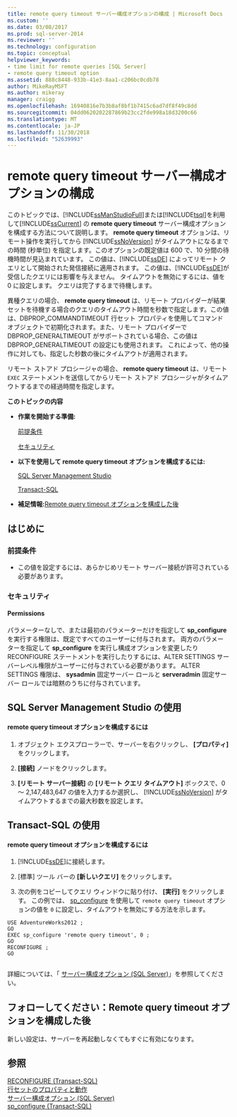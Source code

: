 ```yaml
---
title: remote query timeout サーバー構成オプションの構成 | Microsoft Docs
ms.custom: ''
ms.date: 03/08/2017
ms.prod: sql-server-2014
ms.reviewer: ''
ms.technology: configuration
ms.topic: conceptual
helpviewer_keywords:
- time limit for remote queries [SQL Server]
- remote query timeout option
ms.assetid: 888c8448-933b-41e3-8aa1-c206bc0cdb78
author: MikeRayMSFT
ms.author: mikeray
manager: craigg
ms.openlocfilehash: 16940816e7b3b8af8bf1b7415c6ad7df8f49c8dd
ms.sourcegitcommit: 04dd0620202287869b23cc2fde998a18d3200c66
ms.translationtype: MT
ms.contentlocale: ja-JP
ms.lasthandoff: 11/30/2018
ms.locfileid: "52639993"
---
```

# <a name="configure-the-remote-query-timeout-server-configuration-option"></a>remote query timeout サーバー構成オプションの構成
  このトピックでは、[!INCLUDE[ssManStudioFull](../../includes/ssmanstudiofull-md.md)]または[!INCLUDE[tsql](../../includes/tsql-md.md)]を利用して[!INCLUDE[ssCurrent](../../includes/sscurrent-md.md)] の **remote query timeout** サーバー構成オプションを構成する方法について説明します。 **remote query timeout** オプションは、リモート操作を実行してから [!INCLUDE[ssNoVersion](../../includes/ssnoversion-md.md)] がタイムアウトになるまでの時間 (秒単位) を指定します。このオプションの既定値は 600 で、10 分間の待機時間が見込まれています。 この値は、[!INCLUDE[ssDE](../../includes/ssde-md.md)] によってリモート クエリとして開始された発信接続に適用されます。 この値は、[!INCLUDE[ssDE](../../includes/ssde-md.md)]が受信したクエリには影響を与えません。 タイムアウトを無効にするには、値を 0 に設定します。 クエリは完了するまで待機します。  
  
 異種クエリの場合、 **remote query timeout** は、リモート プロバイダーが結果セットを待機する場合のクエリのタイムアウト時間を秒数で指定します。この値は、DBPROP_COMMANDTIMEOUT 行セット プロパティを使用してコマンド オブジェクトで初期化されます。また、リモート プロバイダーで DBPROP_GENERALTIMEOUT がサポートされている場合、この値は DBPROP_GENERALTIMEOUT の設定にも使用されます。 これによって、他の操作に対しても、指定した秒数の後にタイムアウトが適用されます。  
  
 リモート ストアド プロシージャの場合、 **remote query timeout** は、リモート `EXEC` ステートメントを送信してからリモート ストアド プロシージャがタイムアウトするまでの経過時間を指定します。  
  
 **このトピックの内容**  
  
-   **作業を開始する準備:**  
  
     [前提条件](#Prerequisites)  
  
     [セキュリティ](#Security)  
  
-   **以下を使用して remote query timeout オプションを構成するには:**  
  
     [SQL Server Management Studio](#SSMSProcedure)  
  
     [Transact-SQL](#TsqlProcedure)  
  
-   **補足情報:**[Remote query timeout オプションを構成した後](#FollowUp)  
  
##  <a name="BeforeYouBegin"></a> はじめに  
  
###  <a name="Prerequisites"></a> 前提条件  
  
-   この値を設定するには、あらかじめリモート サーバー接続が許可されている必要があります。  
  
###  <a name="Security"></a> セキュリティ  
  
####  <a name="Permissions"></a> Permissions  
 パラメーターなしで、または最初のパラメーターだけを指定して **sp_configure** を実行する権限は、既定ですべてのユーザーに付与されます。 両方のパラメーターを指定して **sp_configure** を実行し構成オプションを変更したり RECONFIGURE ステートメントを実行したりするには、ALTER SETTINGS サーバーレベル権限がユーザーに付与されている必要があります。 ALTER SETTINGS 権限は、 **sysadmin** 固定サーバー ロールと **serveradmin** 固定サーバー ロールでは暗黙のうちに付与されています。  
  
##  <a name="SSMSProcedure"></a> SQL Server Management Studio の使用  
  
#### <a name="to-configure-the-remote-query-timeout-option"></a>remote query timeout オプションを構成するには  
  
1.  オブジェクト エクスプローラーで、サーバーを右クリックし、 **[プロパティ]** をクリックします。  
  
2.  **[接続]** ノードをクリックします。  
  
3.  **[リモート サーバー接続]** の **[リモート クエリ タイムアウト]** ボックスで、0 ～ 2,147,483,647 の値を入力するか選択し、 [!INCLUDE[ssNoVersion](../../includes/ssnoversion-md.md)] がタイムアウトするまでの最大秒数を設定します。  
  
##  <a name="TsqlProcedure"></a> Transact-SQL の使用  
  
#### <a name="to-configure-the-remote-query-timeout-option"></a>remote query timeout オプションを構成するには  
  
1.  [!INCLUDE[ssDE](../../includes/ssde-md.md)]に接続します。  
  
2.  [標準] ツール バーの **[新しいクエリ]** をクリックします。  
  
3.  次の例をコピーしてクエリ ウィンドウに貼り付け、 **[実行]** をクリックします。 この例では、 [sp_configure](/sql/relational-databases/system-stored-procedures/sp-configure-transact-sql) を使用して `remote query timeout` オプションの値を `0` に設定し、タイムアウトを無効にする方法を示します。  
  
```tsql  
USE AdventureWorks2012 ;  
GO  
EXEC sp_configure 'remote query timeout', 0 ;  
GO  
RECONFIGURE ;  
GO  
  
```  
  
 詳細については、「 [サーバー構成オプション &#40;SQL Server&#41;](server-configuration-options-sql-server.md)」を参照してください。  
  
##  <a name="FollowUp"></a> フォローしてください：Remote query timeout オプションを構成した後  
 新しい設定は、サーバーを再起動しなくてもすぐに有効になります。  
  
## <a name="see-also"></a>参照  
 [RECONFIGURE &#40;Transact-SQL&#41;](/sql/t-sql/language-elements/reconfigure-transact-sql)   
 [行セットのプロパティと動作](../../relational-databases/native-client-ole-db-rowsets/rowset-properties-and-behaviors.md)   
 [サーバー構成オプション &#40;SQL Server&#41;](server-configuration-options-sql-server.md)   
 [sp_configure &#40;Transact-SQL&#41;](/sql/relational-databases/system-stored-procedures/sp-configure-transact-sql)  
  
  
